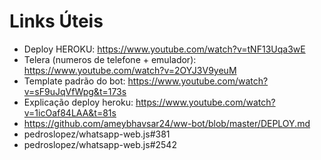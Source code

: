 # Links Úteis

- Deploy HEROKU: https://www.youtube.com/watch?v=tNF13Uqa3wE
- Telera (numeros de telefone + emulador): https://www.youtube.com/watch?v=2OYJ3V9yeuM
- Template padrão do bot: https://www.youtube.com/watch?v=sF9uJqVfWpg&t=173s
- Explicação deploy heroku: https://www.youtube.com/watch?v=1icOaf84LAA&t=81s
- https://github.com/ameybhavsar24/ww-bot/blob/master/DEPLOY.md
- pedroslopez/whatsapp-web.js#381
- pedroslopez/whatsapp-web.js#2542
